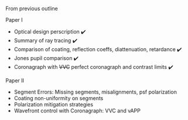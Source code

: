 From previous outline

Paper I
- Optical design perscription ✔️
- Summary of ray tracing ✔️
- Comparison of coating, reflection coeffs, diattenuation, retardance ✔️
- Jones pupil comparison ✔️
- Coronagraph with ~~VVC~~ perfect coronagraph and contrast limits ✔️

Paper II
- Segment Errors: Missing segments, misalignments, psf polarization
- Coating non-uniformity on segments
- Polarization mitigation strategies
- Wavefront control with Coronagraph: VVC and vAPP

